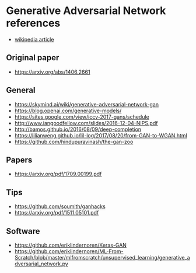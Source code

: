 # Generative Adversarial Network references

- [wikipedia article][wiki]


## Original paper

- https://arxiv.org/abs/1406.2661

## General

- https://skymind.ai/wiki/generative-adversarial-network-gan
- https://blog.openai.com/generative-models/
- https://sites.google.com/view/iccv-2017-gans/schedule
- http://www.iangoodfellow.com/slides/2016-12-04-NIPS.pdf
- http://bamos.github.io/2016/08/09/deep-completion
- https://lilianweng.github.io/lil-log/2017/08/20/from-GAN-to-WGAN.html
- https://github.com/hindupuravinash/the-gan-zoo

## Papers

- https://arxiv.org/pdf/1709.00199.pdf

## Tips

- https://github.com/soumith/ganhacks
- https://arxiv.org/pdf/1511.05101.pdf

## Software

- https://github.com/eriklindernoren/Keras-GAN
- https://github.com/eriklindernoren/ML-From-Scratch/blob/master/mlfromscratch/unsupervised_learning/generative_adversarial_network.py


[wiki]: https://en.wikipedia.org/wiki/Generative_adversarial_network
